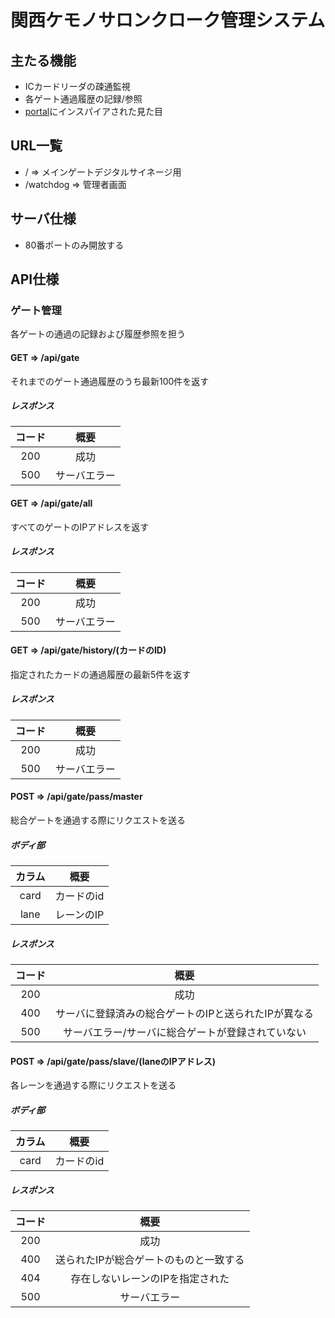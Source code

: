 # 関西ケモノサロンクローク管理システム

## 主たる機能

- ICカードリーダの疎通監視
- 各ゲート通過履歴の記録/参照
- [portal]にインスパイアされた見た目

[portal]:http://www.thinkwithportals.com/

## URL一覧

- / => メインゲートデジタルサイネージ用
- /watchdog => 管理者画面

## サーバ仕様

- 80番ポートのみ開放する

## API仕様

### ゲート管理

各ゲートの通過の記録および履歴参照を担う

#### GET => /api/gate

それまでのゲート通過履歴のうち最新100件を返す

##### レスポンス

|コード|概要|
|:--:|:--:|
|200|成功|
|500|サーバエラー|

#### GET => /api/gate/all

すべてのゲートのIPアドレスを返す

##### レスポンス

|コード|概要|
|:--:|:--:|
|200|成功|
|500|サーバエラー|

#### GET => /api/gate/history/(カードのID)

指定されたカードの通過履歴の最新5件を返す

##### レスポンス

|コード|概要|
|:--:|:--:|
|200|成功|
|500|サーバエラー|

#### POST => /api/gate/pass/master

総合ゲートを通過する際にリクエストを送る

##### ボディ部

|カラム|概要|
|:--:|:--:|
|card|カードのid|
|lane|レーンのIP|

##### レスポンス

|コード|概要|
|:--:|:--:|
|200|成功|
|400|サーバに登録済みの総合ゲートのIPと送られたIPが異なる|
|500|サーバエラー/サーバに総合ゲートが登録されていない|

#### POST => /api/gate/pass/slave/(laneのIPアドレス)

各レーンを通過する際にリクエストを送る

##### ボディ部

|カラム|概要|
|:--:|:--:|
|card|カードのid|

##### レスポンス

|コード|概要|
|:--:|:--:|
|200|成功|
|400|送られたIPが総合ゲートのものと一致する|
|404|存在しないレーンのIPを指定された|
|500|サーバエラー|



